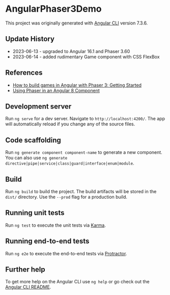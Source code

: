 # AngularPhaser3Demo

This project was originally generated with [Angular CLI](https://github.com/angular/angular-cli) version 7.3.6.

## Update History
* 2023-06-13 - upgraded to Angular 16.1 and Phaser 3.60
* 2023-06-14 - added rudimentary Game component with CSS FlexBox

## References
* [How to build games in Angular with Phaser 3: Getting Started](https://grimcodes.com/how-to-build-games-in-angular-with-phaser-3-getting-started/)
* [Using Phaser in an Angular 8 Component](https://braelynnn.medium.com/using-phaser-in-an-angular-8-component-53644a2280e3)
## Development server

Run `ng serve` for a dev server. Navigate to `http://localhost:4200/`. The app will automatically reload if you change any of the source files.

## Code scaffolding

Run `ng generate component component-name` to generate a new component. You can also use `ng generate directive|pipe|service|class|guard|interface|enum|module`.

## Build

Run `ng build` to build the project. The build artifacts will be stored in the `dist/` directory. Use the `--prod` flag for a production build.

## Running unit tests

Run `ng test` to execute the unit tests via [Karma](https://karma-runner.github.io).

## Running end-to-end tests

Run `ng e2e` to execute the end-to-end tests via [Protractor](http://www.protractortest.org/).

## Further help

To get more help on the Angular CLI use `ng help` or go check out the [Angular CLI README](https://github.com/angular/angular-cli/blob/master/README.md).
